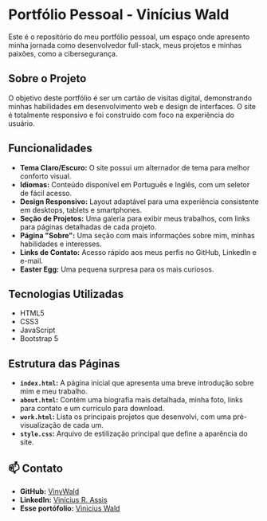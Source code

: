 # Portfólio Pessoal - Vinícius Wald

Este é o repositório do meu portfólio pessoal, um espaço onde apresento minha jornada como desenvolvedor full-stack, meus projetos e minhas paixões, como a cibersegurança.

##  Sobre o Projeto

O objetivo deste portfólio é ser um cartão de visitas digital, demonstrando minhas habilidades em desenvolvimento web e design de interfaces. O site é totalmente responsivo e foi construído com foco na experiência do usuário.

##  Funcionalidades

* **Tema Claro/Escuro:** O site possui um alternador de tema para melhor conforto visual.
* **Idiomas:** Conteúdo disponível em Português e Inglês, com um seletor de fácil acesso.
* **Design Responsivo:** Layout adaptável para uma experiência consistente em desktops, tablets e smartphones.
* **Seção de Projetos:** Uma galeria para exibir meus trabalhos, com links para páginas detalhadas de cada projeto.
* **Página "Sobre":** Uma seção com mais informações sobre mim, minhas habilidades e interesses.
* **Links de Contato:** Acesso rápido aos meus perfis no GitHub, LinkedIn e e-mail.
* **Easter Egg:** Uma pequena surpresa para os mais curiosos.

##  Tecnologias Utilizadas

* HTML5
* CSS3
* JavaScript
* Bootstrap 5

##  Estrutura das Páginas

* **`index.html`:** A página inicial que apresenta uma breve introdução sobre mim e meu trabalho.
* **`about.html`:** Contém uma biografia mais detalhada, minha foto, links para contato e um currículo para download.
* **`work.html`:** Lista os principais projetos que desenvolvi, com uma pré-visualização de cada um.
* **`style.css`:** Arquivo de estilização principal que define a aparência do site.

## 📫 Contato

* **GitHub:** [VinyWald](https://github.com/VinyWald)
* **LinkedIn:** [Vinícius R. Assis](https://linkedin.com/in/vinícius-rodrigues-assis)
* **Esse portófolio:** [Vinicius Wald](vinywald.github.io/portofolio)
